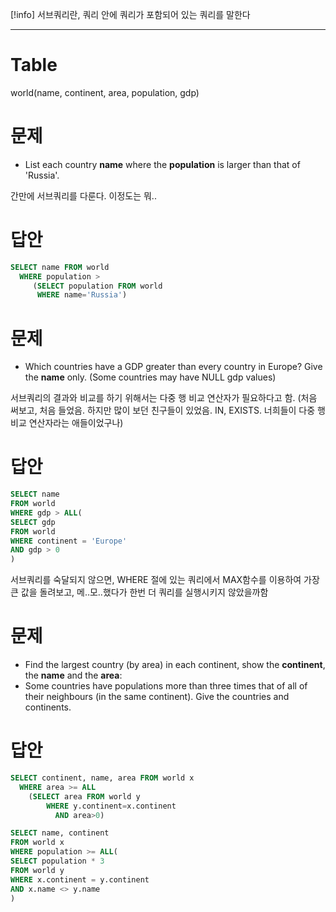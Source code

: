 [!info]
서브쿼리란, 쿼리 안에 쿼리가 포함되어 있는 쿼리를 말한다

---
# Table
world(name, continent, area, population, gdp)

# 문제
- List each country **name** where the **population** is larger than that of 'Russia'.

간만에 서브쿼리를 다룬다. 이정도는 뭐..

# 답안
```sql
SELECT name FROM world
  WHERE population >
     (SELECT population FROM world
      WHERE name='Russia')
```

# 문제
- Which countries have a GDP greater than every country in Europe? Give the **name** only. (Some countries may have NULL gdp values)

서브쿼리의 결과와 비교를 하기 위해서는 다중 행 비교 연산자가 필요하다고 함. (처음 써보고, 처음 들었음. 하지만 많이 보던 친구들이 있었음. IN, EXISTS. 너희들이 다중 행 비교 연산자라는 애들이었구나)

# 답안
```sql
SELECT name
FROM world
WHERE gdp > ALL(
SELECT gdp
FROM world
WHERE continent = 'Europe'
AND gdp > 0
)
```

서브쿼리를 숙달되지 않으면, WHERE 절에 있는 쿼리에서 MAX함수를 이용하여 가장 큰 값을 돌려보고, 메..모..했다가 한번 더 쿼리를 실행시키지 않았을까함

# 문제
- Find the largest country (by area) in each continent, show the **continent**, the **name** and the **area**:
- Some countries have populations more than three times that of all of their neighbours (in the same continent). Give the countries and continents.

# 답안
```sql
SELECT continent, name, area FROM world x
  WHERE area >= ALL
    (SELECT area FROM world y
        WHERE y.continent=x.continent
          AND area>0)

SELECT name, continent
FROM world x
WHERE population >= ALL(
SELECT population * 3
FROM world y
WHERE x.continent = y.continent
AND x.name <> y.name
)
```

